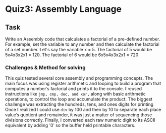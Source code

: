 # Quiz3: Assembly Language 

## Task
Write an Assembly code that calculates a factorial of a pre-defined number. 
For example, set the variable to any number and then calculate the factorial of a set 
number. Let's say the variable x = 5. The factorial of 5 would be 5x4x3x2x1 = 120. 
The factorial of 6 would be 6x5x4x3x2x1 = 720


### Challenges & Method for solving
This quiz tested several core assembly and programming concepts. The main focus was using 
register arithmetic and looping to build a program that computes a number’s factorial and 
prints it to the console. I reused instructions like `jmp, cmp, dec, and xor,` along with 
basic arithmetic operations, to control the loop and accumulate the product. The biggest 
challenge was extracting the hundreds, tens, and ones digits for printing. Once I realized 
I could use `div` by 100 and then by 10 to separate each place value’s quotient and remainder,
it was just a matter of sequencing those divisions correctly. Finally, I converted each 
raw numeric digit to its ASCII equivalent by adding '0' so the buffer held printable 
characters.
